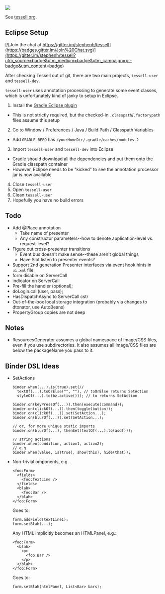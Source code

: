 
<a href="https://travis-ci.org/stephenh/tessell"><img src="https://api.travis-ci.org/stephenh/tessell.svg"></a>

See [tessell.org](http://www.tessell.org).

Eclipse Setup
-------------

[![Join the chat at https://gitter.im/stephenh/tessell](https://badges.gitter.im/Join%20Chat.svg)](https://gitter.im/stephenh/tessell?utm_source=badge&utm_medium=badge&utm_campaign=pr-badge&utm_content=badge)

After checking Tessell out of git, there are two main projects, `tessell-user` and `tessell-dev`.

`tessell-user` uses annotation processing to generate some event classes, which is unfortunately kind of janky to setup in Eclipse.

1. Install the [Gradle Eclipse plugin](https://github.com/spring-projects/eclipse-integration-gradle)
  * This is not strictly required, but the checked-in `.classpath`/`.factorypath` files assume this setup
2. Go to Window / Preferences / Java / Build Path / Classpath Variables
  * Add `GRADLE_REPO` has `/yourHomeDir/.gradle/caches/modules-2`
3. Import `tessell-user` and `tessell-dev` into Eclipse
  * Gradle should download all the dependencies and put them onto the Gradle classpath container
  * However, Eclipse needs to be "kicked" to see the annotation processor jar is now available
4. Close `tessell-user`
5. Open `tessell-user`
6. Clean `tessell-user`
7. Hopefully you have no build errors

Todo
----

* Add @Place annotation
  * Take name of presenter
  * Any constructor parameters--how to denote application-level vs. request-level?
* Figure out cross-presenter transitions
  * Event bus doesn't make sense--these aren't global things
  * Have Slot listen to presenter events?
* Support 2nd generation Presenter interfaces via event hook hints in `ui.xml` file
* form disable on ServerCall
* indicator on ServerCall
* Pre-fill the handler (optional);
* doLogin.call(user, pass);
* HasDispatchAsync to ServerCall cstr
* Out-of-the-box local storage integration (probably via changes to dtonator, use AutoBeans)
* PropertyGroup copies are not deep

Notes
-----

* ResourcesGenerator assumes a global namespace of image/CSS files, even if you use subdirectories. It also assumes all image/CSS files are below the packageName you pass to it.

Binder DSL Ideas
----------------

* SetActions

      binder.when(...).is(true).set(//
        textOf(...).toOrElse("", ""), // toOrElse returns SetAction
        styleOf(...).to(bz.active())); // to returns SetAction

      binder.on(keyPressOf(...)).then(execute(command));
      binder.on(clickOf(...)).then(toggle(button));
      binder.on(clickOf(...)).set(SetAction...);
      binder.on(blurOf(...)).set(SetAction...);

      // or, for more unique static imports
      binder.on(blurOf(...), thenSet(textOf(...).to(asdf)));

      // string actions
      binder.when(condition, action1, action2);
      // e.g.
      binder.when(value, is(true), show(this), hide(that));

* Non-trivial omponents, e.g.

      <foo:Form>
        <fields>
          <foo:TextLine />
        </fields>
        <blah>
          <foo:Bar />
        </blah>
      </foo:Form>

  Goes to:

      form.addField(textLine1);
      form.setBlah(...);

  Any HTML implicitly becomes an HTMLPanel, e.g.:

      <foo:Form>
        <blah>
          <p>
            <foo:Bar />
          </p>
        </blah>
      </foo:Form>

  Goes to:

      form.setBlah(htmlPanel, List<Bar> bars);


